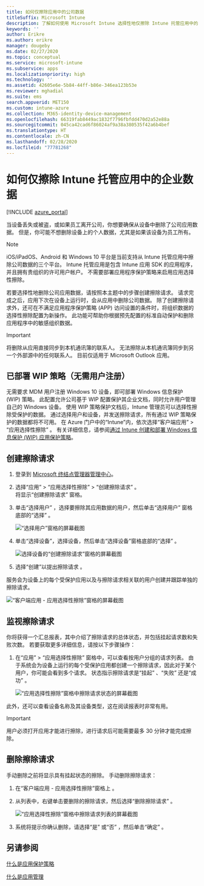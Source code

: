 ```yaml
---
title: 如何仅擦除应用中的公司数据
titleSuffix: Microsoft Intune
description: 了解如何使用 Microsoft Intune 选择性地仅擦除 Intune 托管应用中的公司数据。
keywords: ''
author: Erikre
ms.author: erikre
manager: dougeby
ms.date: 02/27/2020
ms.topic: conceptual
ms.service: microsoft-intune
ms.subservice: apps
ms.localizationpriority: high
ms.technology: ''
ms.assetid: 42605e6e-5b84-44ff-b86e-346ea123b53e
ms.reviewer: mghadial
ms.suite: ems
search.appverid: MET150
ms.custom: intune-azure
ms.collection: M365-identity-device-management
ms.openlocfilehash: 66319fab8449ac1832f7796fbfdd470d2a52e88a
ms.sourcegitcommit: 045ca42cad6f86024af9a38a380535f42a6b4bef
ms.translationtype: HT
ms.contentlocale: zh-CN
ms.lasthandoff: 02/28/2020
ms.locfileid: "77781268"
---
```

# <a name="how-to-wipe-only-corporate-data-from-intune-managed-apps"></a>如何仅擦除 Intune 托管应用中的企业数据

[!INCLUDE [azure_portal](../includes/azure_portal.md)]

当设备丢失或被盗，或如果员工离开公司，你想要确保从设备中删除了公司应用数据。 但是，你可能不想删除设备上的个人数据，尤其是如果该设备为员工所有。

>[!NOTE]
> iOS/iPadOS、Android 和 Windows 10 平台是当前支持从 Intune 托管应用中擦除公司数据的三个平台。 Intune 托管应用是包含 Intune 应用 SDK 的应用程序，并且拥有贵组织的许可用户帐户。 不需要部署应用程序保护策略来启用应用选择性擦除。

若要选择性地删除公司应用数据，请按照本主题中的步骤创建擦除请求。 请求完成之后，应用下次在设备上运行时，会从应用中删除公司数据。 除了创建擦除请求外，还可在不满足应用程序保护策略 (APP) 访问设置的条件时，将组织数据的选择性擦除配置为新操作。 此功能可帮助你根据预先配置的标准自动保护和删除应用程序中的敏感组织数据。

>[!IMPORTANT]
> 将删除从应用直接同步到本机通讯簿的联系人。 无法擦除从本机通讯簿同步到另一个外部源中的任何联系人。 目前仅适用于 Microsoft Outlook 应用。

## <a name="deployed-wip-policies-without-user-enrollment"></a>已部署 WIP 策略（无需用户注册）
无需要求 MDM 用户注册 Windows 10 设备，即可部署 Windows 信息保护 (WIP) 策略。 此配置允许公司基于 WIP 配置保护其企业文档，同时允许用户管理自己的 Windows 设备。 使用 WIP 策略保护文档后，Intune 管理员可以选择性擦除受保护的数据。 通过选择用户和设备，并发送擦除请求，所有通过 WIP 策略保护的数据都将不可用。 在 Azure 门户中的“Intune”内，依次选择“客户端应用”   > “应用选择性擦除”  。 有关详细信息，请参阅[通过 Intune 创建和部署 Windows 信息保护 (WIP) 应用保护策略](windows-information-protection-policy-create.md)。

## <a name="create-a-wipe-request"></a>创建擦除请求

1. 登录到 [Microsoft 终结点管理器管理中心](https://go.microsoft.com/fwlink/?linkid=2109431)。
2. 选择“应用” > “应用选择性擦除” > “创建擦除请求”    。<br>
   将显示“创建擦除请求”  窗格。
3. 单击“选择用户”  ，选择要擦除其应用数据的用户，然后单击“选择用户”  窗格底部的“选择”  。

    ![“选择用户”窗格的屏幕截图](./media/apps-selective-wipe/apps-selective-wipe-01.png)

4. 单击“选择设备”，选择设备，然后单击“选择设备”窗格底部的“选择”    。

    ![选择设备的“创建擦除请求”窗格的屏幕截图](./media/apps-selective-wipe/apps-selective-wipe-02.png)

5. 选择“创建”以提出擦除请求  。

服务会为设备上的每个受保护应用以及与擦除请求相关联的用户创建并跟踪单独的擦除请求。

   ![“客户端应用 - 应用选择性擦除”窗格的屏幕截图](./media/apps-selective-wipe/apps-selective-wipe-03.png)

## <a name="monitor-your-wipe-requests"></a>监视擦除请求

你将获得一个汇总报表，其中介绍了擦除请求的总体状态，并包括挂起请求数和失败次数。 若要获取更多详细信息，请按以下步骤操作：

1. 在“应用”   > “应用选择性擦除”  窗格中，可以查看按用户分组的请求列表。 由于系统会为设备上运行的每个受保护应用都创建一个擦除请求，因此对于某个用户，你可能会看到多个请求。 状态指示擦除请求是“挂起”  、“失败”  还是“成功”  。

    ![“应用选择性擦除”窗格中擦除请求状态的屏幕截图](./media/apps-selective-wipe/wipe-request-status-1.png)

此外，还可以查看设备名称及其设备类型，这在阅读报表时非常有用。

>[!IMPORTANT]
> 用户必须打开应用才能进行擦除，进行请求后可能需要最多 30 分钟才能完成擦除。

## <a name="delete-a-wipe-request"></a>删除擦除请求

手动删除之前将显示具有挂起状态的擦除。 手动删除擦除请求：

1. 在“客户端应用 - 应用选择性擦除”窗格上  。

2. 从列表中，右键单击要删除的擦除请求，然后选择“删除擦除请求”  。

    ![“应用选择性擦除”窗格中擦除请求列表的屏幕截图](./media/apps-selective-wipe/delete-wipe-request.png)

3. 系统将提示你确认删除，请选择“是”  或“否”  ，然后单击“确定”  。

## <a name="see-also"></a>另请参阅
[什么是应用保护策略](app-protection-policy.md)

[什么是应用管理](app-management.md)
